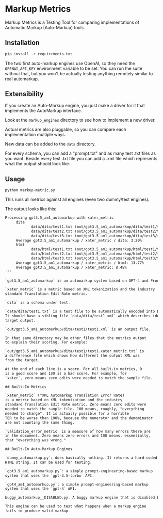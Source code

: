 # Markup Metrics

Markup Metrics is a Testing Tool for comparing implementations
of Automatic Markup (Auto-Markup) tools.

## Installation

```python
pip install -r requirements.txt
```

The two first auto-markup engines use OpenAI, so they need
the `OPENAI_API_KEY` environment variable to be set. You
can run the suite without that, but you won't be actually
testing anything remotely similar to real automarkup.

## Extensibility

If you create an Auto-Markup engine, you just make a driver for 
it that implements the AutoMarkup interface.

Look at the `markup_engines` directory to see how to implement
a new driver.

Actual metrics are also pluggable, so you can compare each
implementation multiple ways.

New data can be added to the `data` directory.

For every schema, you can add a "prompt.txt" and as many test
.txt files as you want. Beside every test .txt file you can
add a .xml file which represents what the output should look
like.

## Usage

```python
python markup-metric.py
```

This runs all metrics against all engines (even two dummy/test engines).

The output looks like this:

```txt
Processing gpt3.5_am1_automarkup with xater_metric
     dita
            data/dita/test1.txt (out/gpt3.5_am1_automarkup/dita/test1/test1.xml): 2.94%
            data/dita/test2.txt (out/gpt3.5_am1_automarkup/dita/test2/test2.xml): 2.94%
            data/dita/test3.txt (out/gpt3.5_am1_automarkup/dita/test3/test3.xml): 3.70%
     Average gpt3.5_am1_automarkup / xater_metric / dita: 3.20%
     html
            data/html/test1.txt (out/gpt3.5_am1_automarkup/html/test1/test1.xml): 4.65%
            data/html/test2.txt (out/gpt3.5_am1_automarkup/html/test2/test2.xml): 20.00%
            data/html/test3.txt (out/gpt3.5_am1_automarkup/html/test3/test3.xml): 16.67%
     Average gpt3.5_am1_automarkup / xater_metric / html: 13.77%
     Average gpt3.5_am1_automarkup / xater_metric: 8.48%
'''

`gpt3.5_am1_automarkup` is an automarkup system based on GPT-4 and Prompt Engineering.

`xater_metric` is a metric based on XML tokenization and the industry 
standard Translation Edit Rate metric.

`dita` is a schema under test.

`data/dita/test1.txt` is a test file to be automatically encoded into DITA.
It should have a sibling file `data/dita/test1.xml` which describes ideal
target output.

`out/gpt3.5_am1_automarkup/dita/test1/test1.xml` is an output file.

In that same directory may be other files that the metrics output
to explain their scoring. For example:

`out/gpt3.5_am1_automarkup/dita/test1/test1.xater_metric.txt` is
a difference file which shows how different the output XML was
from the target.

At the end of each line is a score. For all built-in metrics, 0
is a good score and 100 is a bad score. For example, for 
`xater`, zero means zero edits were needed to match the sample file.

## Built-In Metrics

`xater_metric` ("XML Automarkup Translation Error Rate)
is a metric based on XML tokenization and the industry 
standard Translation Edit Rate metric. Zero means zero edits were
needed to match the sample file. 100 means, roughly, "everything
needed to change". It is actually possible for a horrible
TER to be worse than 100%, because the numerator and the denominator
are not counting the same thing.

`validation_error_metric` is a measure of how many errors there are
in the document. Zero means zero errors and 100 means, essentially,
that "everything was wrong."

## Built-In Auto-Markup Engines

`dummy_automarkup.py`: does basically nothing. It returns a hard-coded
HTML string. It can be used for testing.

`gpt3.5_am1_automarkup.py`: a simple prompt-engineering-based markup
system that uses the `gpt-3.5-turbo` API.

`gpt4_am1_automarkup.py`: a simple prompt-engineering-based markup
system that uses the `gpt-4` API.

buggy_automarkup__DISABLED.py: A buggy markup engine that is disabled by default.

This engine can be used to test what happens when a markup engine
fails to produce valid markup.
